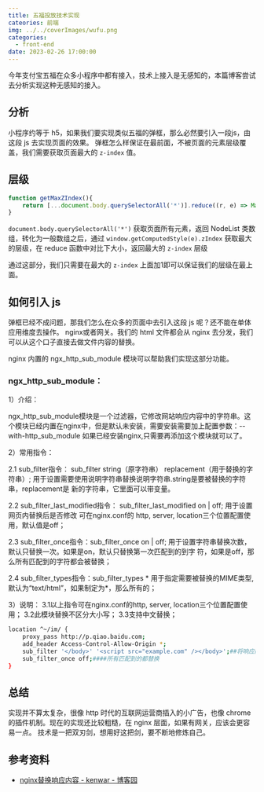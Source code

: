 ```yaml
---
title: 五福投放技术实现
cateories: 前端
img: ../../coverImages/wufu.png
categories:
  - front-end
date: 2023-02-26 17:00:00
---
```



今年支付宝五福在众多小程序中都有接入，技术上接入是无感知的，本篇博客尝试去分析实现这种无感知的接入。

## 分析
小程序约等于 h5，如果我们要实现类似五福的弹框，那么必然要引入一段js，由这段 js 去实现页面的效果。
弹框怎么样保证在最前面，不被页面的元素层级覆盖，我们需要获取页面最大的 `z-index` 值。

## 层级

```js
function getMaxZIndex(){
    return [...document.body.querySelectorAll('*')].reduce((r, e) => Math.max(r, +window.getComputedStyle(e).zIndex || 0), 0)
}
```
`document.body.querySelectorAll('*')` 获取页面所有元素，返回 NodeList 类数组，转化为一般数组之后，通过 `window.getComputedStyle(e).zIndex` 获取最大的层级，在 reduce 函数中对比下大小，返回最大的 `z-index` 层级

通过这部分，我们只需要在最大的 `z-index` 上面加1即可以保证我们的层级在最上面。



## 如何引入 js
弹框已经不成问题，那我们怎么在众多的页面中去引入这段 js 呢？还不能在单体应用维度去操作。
nginx或者网关。我们的 html 文件都会从 nginx 去分发，我们可以从这个口子直接去做文件内容的替换。

nginx 内置的 ngx_http_sub_module 模块可以帮助我们实现这部分功能。

### ngx_http_sub_module：

1）介绍：

ngx_http_sub_module模块是一个过滤器，它修改网站响应内容中的字符串。这个模块已经内置在nginx中，但是默认未安装，需要安装需要加上配置参数：--with-http_sub_module 如果已经安装nginx,只需要再添加这个模块就可以了。

2）常用指令：

2.1 sub_filter指令： sub_filter string（原字符串） replacement（用于替换的字符串）;
用于设置需要使用说明字符串替换说明字符串.string是要被替换的字符串，replacement是 新的字符串，它里面可以带变量。

2.2 sub_filter_last_modified指令： sub_filter_last_modified on | off;
用于设置网页内替换后是否修改 可在nginx.conf的 http, server, location三个位置配置使 用，默认值是off；

2.3 sub_filter_once指令：sub_filter_once on | off;
用于设置字符串替换次数，默认只替换一次。如果是on，默认只替换第一次匹配到的到字 符，如果是off，那么所有匹配到的字符都会被替换；

2.4 sub_filter_types指令：sub_filter_types * 
用于指定需要被替换的MIME类型,默认为“text/html”，如果制定为*，那么所有的；

3）说明：
3.1以上指令可在nginx.conf的http, server, location三个位置配置使用；
3.2此模块替换不区分大小写；
3.3支持中文替换；

```bash
location ^~/im/ {
    proxy_pass http://p.qiao.baidu.com;
    add_header Access-Control-Allow-Origin *;
    sub_filter '</body>' '<script src="example.com" /></body>';##将响应内容中</body>替换为对应的 script 标签
    sub_filter_once off;####所有匹配到的都替换
}
```

## 总结
实现并不算太复杂，很像 http 时代的互联网运营商插入的小广告，也像 chrome 的插件机制。现在的实现还比较粗糙，在 nginx 层面，如果有网关，应该会更容易一点。
技术是一把双刃剑，想用好这把剑，要不断地修炼自己。


## 参考资料
- [nginx替换响应内容 - kenwar - 博客园](https://www.cnblogs.com/kenwar/p/8296508.html)